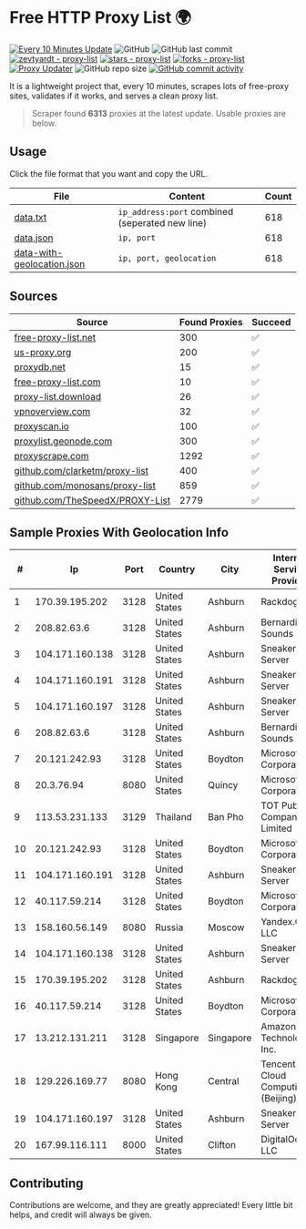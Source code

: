 
# Free HTTP Proxy List 🌍

[![Every 10 Minutes Update](https://github.com/mertguvencli/http-proxy-list/actions/workflows/main.yml/badge.svg?branch=main)](https://github.com/mertguvencli/http-proxy-list/actions/workflows/main.yml)
![GitHub](https://img.shields.io/github/license/mertguvencli/http-proxy-list)
![GitHub last commit](https://img.shields.io/github/last-commit/mertguvencli/http-proxy-list)
[![zevtyardt - proxy-list](https://img.shields.io/static/v1?label=zevtyardt&message=proxy-list&color=blue&logo=github)](https://github.com/zevtyardt/proxy-list "Go to GitHub repo")
[![stars - proxy-list](https://img.shields.io/github/stars/zevtyardt/proxy-list?style=social)](https://github.com/zevtyardt/proxy-list)
[![forks - proxy-list](https://img.shields.io/github/forks/zevtyardt/proxy-list?style=social)](https://github.com/zevtyardt/proxy-list)
[![Proxy Updater](https://github.com/zevtyardt/proxy-list/workflows/Proxy%20Updater/badge.svg)](https://github.com/zevtyardt/proxy-list/actions?query=workflow:"Proxy+Updater")
![GitHub repo size](https://img.shields.io/github/repo-size/zevtyardt/proxy-list)
[![GitHub commit activity](https://img.shields.io/github/commit-activity/m/zevtyardt/proxy-list?logo=commits)](https://github.com/zevtyardt/proxy-list/commits/main)

It is a lightweight project that, every 10 minutes, scrapes lots of free-proxy sites, validates if it works, and serves a clean proxy list.

> Scraper found **6313** proxies at the latest update. Usable proxies are below.

## Usage

Click the file format that you want and copy the URL.

|File|Content|Count|
|----|-------|-----|
|[data.txt](https://raw.githubusercontent.com/mertguvencli/http-proxy-list/main/proxy-list/data.txt)|`ip_address:port` combined (seperated new line)|618|
|[data.json](https://raw.githubusercontent.com/mertguvencli/http-proxy-list/main/proxy-list/data.json)|`ip, port`|618|
|[data-with-geolocation.json](https://raw.githubusercontent.com/mertguvencli/http-proxy-list/main/proxy-list/data-with-geolocation.json)|`ip, port, geolocation`|618|

## Sources

|Source|Found Proxies|Succeed|
|------|-------------|-------|
|[free-proxy-list.net](https://free-proxy-list.net)|300|✅|
|[us-proxy.org](https://www.us-proxy.org)|200|✅|
|[proxydb.net](http://proxydb.net)|15|✅|
|[free-proxy-list.com](https://free-proxy-list.com/?page=&port=&type%5B%5D=http&type%5B%5D=https&up_time=0&search=Search)|10|✅|
|[proxy-list.download](https://www.proxy-list.download/HTTP)|26|✅|
|[vpnoverview.com](https://vpnoverview.com/privacy/anonymous-browsing/free-proxy-servers)|32|✅|
|[proxyscan.io](https://www.proxyscan.io)|100|✅|
|[proxylist.geonode.com](https://proxylist.geonode.com/api/proxy-list?limit=300&page=1&sort_by=lastChecked&sort_type=desc&protocols=http,https)|300|✅|
|[proxyscrape.com](https://api.proxyscrape.com/v2/?request=displayproxies&protocol=http&timeout=10000&country=all&ssl=all&anonymity=all)|1292|✅|
|[github.com/clarketm/proxy-list](https://raw.githubusercontent.com/clarketm/proxy-list/master/proxy-list-raw.txt)|400|✅|
|[github.com/monosans/proxy-list](https://raw.githubusercontent.com/monosans/proxy-list/main/proxies/http.txt)|859|✅|
|[github.com/TheSpeedX/PROXY-List](https://raw.githubusercontent.com/TheSpeedX/PROXY-List/master/http.txt)|2779|✅|


## Sample Proxies With Geolocation Info

|#|Ip|Port|Country|City|Internet Service Provider|
|-|--|----|-------|----|-------------------------|
|1|170.39.195.202|3128|United States|Ashburn|Rackdog, LLC|
|2|208.82.63.6|3128|United States|Ashburn|Bernardi Sounds|
|3|104.171.160.138|3128|United States|Ashburn|Sneaker Server|
|4|104.171.160.191|3128|United States|Ashburn|Sneaker Server|
|5|104.171.160.197|3128|United States|Ashburn|Sneaker Server|
|6|208.82.63.6|3128|United States|Ashburn|Bernardi Sounds|
|7|20.121.242.93|3128|United States|Boydton|Microsoft Corporation|
|8|20.3.76.94|8080|United States|Quincy|Microsoft Corporation|
|9|113.53.231.133|3129|Thailand|Ban Pho|TOT Public Company Limited|
|10|20.121.242.93|3128|United States|Boydton|Microsoft Corporation|
|11|104.171.160.191|3128|United States|Ashburn|Sneaker Server|
|12|40.117.59.214|3128|United States|Boydton|Microsoft Corporation|
|13|158.160.56.149|8080|Russia|Moscow|Yandex.Cloud LLC|
|14|104.171.160.138|3128|United States|Ashburn|Sneaker Server|
|15|170.39.195.202|3128|United States|Ashburn|Rackdog, LLC|
|16|40.117.59.214|3128|United States|Boydton|Microsoft Corporation|
|17|13.212.131.211|3128|Singapore|Singapore|Amazon Technologies Inc.|
|18|129.226.169.77|8080|Hong Kong|Central|Tencent Cloud Computing (Beijing) Co|
|19|104.171.160.197|3128|United States|Ashburn|Sneaker Server|
|20|167.99.116.111|8000|United States|Clifton|DigitalOcean, LLC|



## Contributing

Contributions are welcome, and they are greatly appreciated! Every
little bit helps, and credit will always be given.

